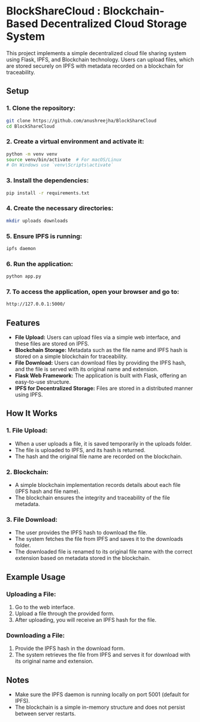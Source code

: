 # BlockShareCloud : Blockchain-Based Decentralized Cloud Storage System

This project implements a simple decentralized cloud file sharing system using Flask, IPFS, and Blockchain technology. Users can upload files, which are stored securely on IPFS with metadata recorded on a blockchain for traceability.

## Setup

### 1. Clone the repository:
```bash
git clone https://github.com/anushreejha/BlockShareCloud
cd BlockShareCloud
```
### 2. Create a virtual environment and activate it:
```bash
python -m venv venv
source venv/bin/activate  # For macOS/Linux
# On Windows use `venv\Scripts\activate`
```
### 3. Install the dependencies:
```bash
pip install -r requirements.txt
```
### 4. Create the necessary directories: 
```bash
mkdir uploads downloads
```
### 5. Ensure IPFS is running:
```bash
ipfs daemon
```
### 6. Run the application:
```bash
python app.py
```
### 7. To access the application, open your browser and go to:
```bash
http://127.0.0.1:5000/
```

## Features
- **File Upload:** Users can upload files via a simple web interface, and these files are stored on IPFS.
- **Blockchain Storage:** Metadata such as the file name and IPFS hash is stored on a simple blockchain for traceability.
- **File Download:** Users can download files by providing the IPFS hash, and the file is served with its original name and extension.
- **Flask Web Framework:** The application is built with Flask, offering an easy-to-use structure.
- **IPFS for Decentralized Storage:** Files are stored in a distributed manner using IPFS.

## How It Works

### 1. File Upload:

- When a user uploads a file, it is saved temporarily in the uploads folder.
- The file is uploaded to IPFS, and its hash is returned.
- The hash and the original file name are recorded on the blockchain.

### 2. Blockchain:

- A simple blockchain implementation records details about each file (IPFS hash and file name).
- The blockchain ensures the integrity and traceability of the file metadata.

### 3. File Download:

- The user provides the IPFS hash to download the file.
- The system fetches the file from IPFS and saves it to the downloads folder.
- The downloaded file is renamed to its original file name with the correct extension based on metadata stored in the blockchain.

## Example Usage

### Uploading a File:
1. Go to the web interface.
2. Upload a file through the provided form.
3. After uploading, you will receive an IPFS hash for the file.

### Downloading a File:
1. Provide the IPFS hash in the download form.
2. The system retrieves the file from IPFS and serves it for download with its original name and extension.

## Notes
- Make sure the IPFS daemon is running locally on port 5001 (default for IPFS).
- The blockchain is a simple in-memory structure and does not persist between server restarts.
